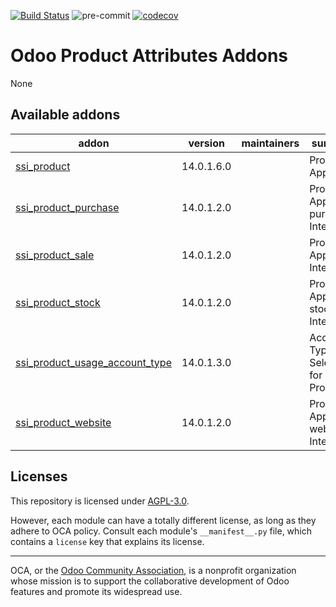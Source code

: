 [![Build Status](https://travis-ci.com/open-synergy/opnsynid-product-attribute.svg?branch=14.0)](https://travis-ci.com/open-synergy/opnsynid-product-attribute)
![pre-commit](https://github.com/open-synergy/opnsynid-product-attribute/actions/workflows/pre-commit.yml/badge.svg)
[![codecov](https://codecov.io/gh/open-synergy/opnsynid-product-attribute/branch/14.0/graph/badge.svg)](https://codecov.io/gh/open-synergy/opnsynid-product-attribute)

<!-- /!\ do not modify above this line -->

# Odoo Product Attributes Addons

None

<!-- /!\ do not modify below this line -->

<!-- prettier-ignore-start -->

[//]: # (addons)

Available addons
----------------
addon | version | maintainers | summary
--- | --- | --- | ---
[ssi_product](ssi_product/) | 14.0.1.6.0 |  | Product App
[ssi_product_purchase](ssi_product_purchase/) | 14.0.1.2.0 |  | Product App - purchase Integration
[ssi_product_sale](ssi_product_sale/) | 14.0.1.2.0 |  | Product App - sale Integration
[ssi_product_stock](ssi_product_stock/) | 14.0.1.2.0 |  | Product App - stock Integration
[ssi_product_usage_account_type](ssi_product_usage_account_type/) | 14.0.1.3.0 |  | Account Type Selection for Product
[ssi_product_website](ssi_product_website/) | 14.0.1.2.0 |  | Product App - website Integration

[//]: # (end addons)

<!-- prettier-ignore-end -->

## Licenses

This repository is licensed under [AGPL-3.0](LICENSE).

However, each module can have a totally different license, as long as they adhere to OCA
policy. Consult each module's `__manifest__.py` file, which contains a `license` key
that explains its license.

----

OCA, or the [Odoo Community Association](http://odoo-community.org/), is a nonprofit
organization whose mission is to support the collaborative development of Odoo features
and promote its widespread use.
